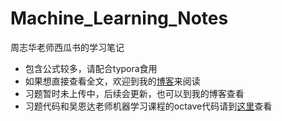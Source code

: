 # Machine_Learning_Notes
周志华老师西瓜书的学习笔记
- 包含公式较多，请配合typora食用
- 如果想直接查看全文，欢迎到我的[博客](https://wangxicindy.github.io/machine_learning/机器学习笔记.html)来阅读
- 习题暂时未上传中，后续会更新，也可以到我的博客查看
- 习题代码和吴恩达老师机器学习课程的octave代码请到[这里](https://github.com/WangXiCindy/Machine_Learning_Codes)查看
